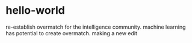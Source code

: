# hello-world
re-establish overmatch for the intelligence community.
machine learning has potential to create overmatch.
making a new edit
